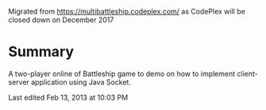 Migrated from https://multibattleship.codeplex.com/ as CodePlex will be closed down on December 2017

# Summary
A two-player online of Battleship game to demo on how to implement client-server application using Java Socket.

Last edited Feb 13, 2013 at 10:03 PM
